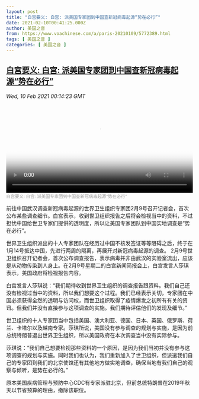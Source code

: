 ```yaml
---
layout: post
title: "白宫要义: 白宫: 派美国专家团到中国查新冠病毒起源“势在必行”"
date: 2021-02-10T00:41:25.000Z
author: 美国之音
from: https://www.voachinese.com/a/paris-20210109/5772389.html
tags: [ 美国之音 ]
categories: [ 美国之音 ]
---
```

<!--1612917685000-->
[白宫要义: 白宫: 派美国专家团到中国查新冠病毒起源“势在必行”](https://www.voachinese.com/a/paris-20210109/5772389.html)
------

<div>
<div><i>Wed, 10 Feb 2021 00:14:23 GMT</i></div><video poster="https://images.weserv.nl?url=gdb.voanews.com/a053f1ba-55f5-45c8-95a0-1b4cc4556beb_tv_r1_s_w900.jpg" src="https://av.voanews.com/Videoroot/Pangeavideo/2021/02/a/a0/a053f1ba-55f5-45c8-95a0-1b4cc4556beb_240p.mp4" style="width:100%" controls></video><div><small style="color: #999;">白宫要义: 白宫: 派美国专家团到中国查新冠病毒起源“势在必行”</small></div><p>前往中国武汉调查新冠病毒起源的世界卫生组织专家团2月9号召开记者会，首次公布某些调查细节。白宫表示，收到世卫组织报告之后将会检视当中的资料，不过担忧中国给世卫专家们提供的透明度，所以让美国专家团队到中国实地调查是“势在必行”。</p><p>世界卫生组织派出的十人专家团队在经历过中国不核发签证等等阻碍之后，终于在1月14号抵达中国，先进行两周的隔离，再展开对新冠病毒起源的调查。 2月9号世卫组织召开记者会，首次公布调查报告，表示病毒并非由武汉的实验室流出，应该是从动物传染到人身上。在2月9号星期二的白宫新闻简报会上，白宫发言人莎琪表示，美国政府将检视报告内容。</p><p>白宫发言人莎琪说：“我们期待收到世界卫生组织的调查报告跟资料。我们自己还没有检视过当中的资料，所以我们想要这个过程。我们已经表示关切，专家团在中国必须获得全然的透明与访问权，而世卫组织取得了疫情爆发之初所有有关的资讯。但我们并没有直接参与这项调查的实施。我们期待评估他们的发现及细节。”</p><p>世卫组织的十人专家团当中包括美国、澳大利亚、德国、日本、英国、俄罗斯、荷兰、卡塔尔以及越南专家。莎琪所说，美国没有参与调查的规划与实施，是因为前总统特朗普退出世界卫生组织，所以美国政府在本次调查当中没有实际参与。</p><p>莎琪说：“我们自己想要检视那些资料的一个原因，是因为我们当初并没有参与这项调查的规划与实施。同时我们也认为，我们重新加入了世卫组织，但派遣我们自己的专家团到我们的北京使馆还有其他地方做实地调查，确保当地有我们自己的观察与倾听，是势在必行的。”</p><p>原本美国疾病管理与预防中心CDC有专家派驻北京，但前总统特朗普在2019年秋天以节省预算的理由，撤除该职位。</p>
</div>
